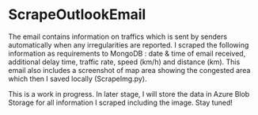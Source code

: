 # ScrapeOutlookEmail
The email contains information on traffics which is sent by senders automatically when any irregularities are reported.
I scraped the following information as requirements to MongoDB : date & time of email received, additional delay time, traffic rate, speed (km/h) and distance (km). This email also includes a screenshot of map area showing the congested area which then I saved locally (ScrapeImg.py).

This is a work in progress. In later stage, I will store the data in Azure Blob Storage for all information I scraped including the image. Stay tuned!
